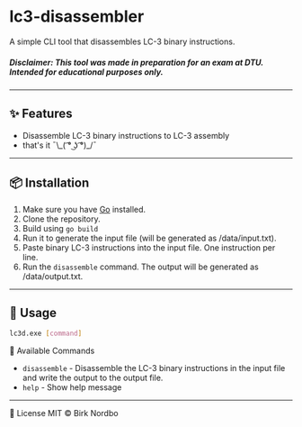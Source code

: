 # lc3-disassembler

A simple CLI tool that disassembles LC-3 binary instructions.

##### Disclaimer: This tool was made in preparation for an exam at DTU. Intended for educational purposes only.

---

## ✨ Features

- Disassemble LC-3 binary instructions to LC-3 assembly
- that's it ¯\\_( ͡° ͜ʖ ͡°)\_/¯

---

## 📦 Installation

1. Make sure you have [Go](https://golang.org/doc/install) installed.
2. Clone the repository.
3. Build using `go build`
4. Run it to generate the input file (will be generated as /data/input.txt).
5. Paste binary LC-3 instructions into the input file. One instruction per line.
6. Run the `disassemble` command. The output will be generated as /data/output.txt.

---

## 🧠 Usage

```bash
lc3d.exe [command]
```

🔧 Available Commands

- `disassemble` - Disassemble the LC-3 binary instructions in the input file and write the output to the output file.
- `help` - Show help message

---

📄 License
MIT © Birk Nordbo
